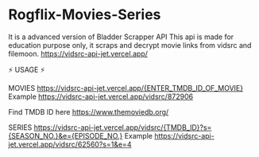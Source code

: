 # Rogflix-Movies-Series
It is a advanced version of Bladder Scrapper API
This api is made for education purpose only, it scraps and decrypt movie links from vidsrc and filemoon.
https://vidsrc-api-jet.vercel.app/

⚡ USAGE ⚡

MOVIES 
https://vidsrc-api-jet.vercel.app/{ENTER_TMDB_ID_OF_MOVIE}
Example
https://vidsrc-api-jet.vercel.app/vidsrc/872906

Find TMDB ID here
https://www.themoviedb.org/

SERIES
https://vidsrc-api-jet.vercel.app/vidsrc/{TMDB_ID}?s={SEASON_NO.}&e={EPISODE_NO.}
Example
https://vidsrc-api-jet.vercel.app/vidsrc/62560?s=1&e=4
